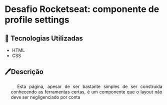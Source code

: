 # Desafio Rocketseat: componente de profile settings
<style>
    p {
        text-indent: 20px;
        padding-left: 20px; 
        text-align: justify;
    }
</style>
<h2>
    &#x1F680 Tecnologias Utilizadas
</h2>
<ul>
    <li>
        HTML  
    </li>
    <li>
        CSS
    </li>
</ul>
<h2>
    🖊️Descrição 
</h2>
<P>
    Esta página, apesar de ser bastante simples de ser construída conhecendo as ferramentas certas, é um componente que o layout não deve ser negligenciado por conta 
</p>
